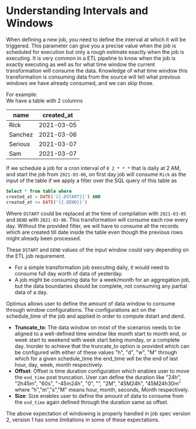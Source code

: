 # Understanding Intervals and Windows

When defining a new job, you need to define the interval at which it will be triggered.
This parameter can give you a precise value when the job is scheduled for execution but
only a rough estimate exactly when the job is executing. It is very common in a ETL
pipeline to know when the job is exactly executing as well as for what time window
the current transformation will consume the data. Knowledge of what time window this
transformation is consuming data from the source will tell what previous windows
we have already consumed, and we can skip those.

For example: <br/>
We have a table with 2 columns

| name    | created_at |
| ------- | ---------- |
| Rick    | 2021-03-05 |
| Sanchez | 2021-03-06 |
| Serious | 2021-03-07 |
| Sam     | 2021-03-07 |

If we schedule a job for a cron interval of `0 2 * * *` that is daily at 2 AM, and start
the job from `2021-03-06`, on first day job will consume `Rick` as the input of the table
if we apply a filter over the SQL query of this table as

```sql
Select * from table where
created_at > DATE('{{.DSTART}}') AND
created_at <= DATE('{{.DEND}}')
```

Where `DSTART` could be replaced at the time of compilation with `2021-03-05` and
`DEND` with `2021-03-06`. This transformation will consume each row every day. Without
the provided filter, we will have to consume all the records which are created till date
inside the table even though the previous rows might already been processed.

These `DSTART` and `DEND` values of the input window could vary depending on the ETL
job requirement. 
- For a simple transformation job executing daily, it would need to consume full day worth of data of yesterday.
- A job might be consuming data for a week/month for an aggregation job, but the data boundaries should be complete,
  not consuming any partial data of a day.

Optimus allows user to define the amount of data window to consume through window configurations.
The configurations act on the schedule_time of the job and applied in order to compute dstart and dend.

- **Truncate_to**: The data window on most of the scenarios needs to be aligned to a well-defined time window 
  like month start to month end, or week start to weekend with week start being monday, or a complete day. 
  Inorder to achieve that the truncate_to option is provided which can be configured with either of these values 
  "h", "d", "w", "M" through which for a given schedule_time the end_time will be the end of last hour, day, week, month respectively.
- **Offset**: Offset is time duration configuration which enables user to move the `end_time` post truncation. 
  User can define the duration like "24h", "2h45m", "60s", "-45m24h", "0", "", "2M", "45M24h", "45M24h30m"
  where "h","m","s","M" means hour, month, seconds, Month respectively. 
- **Size**: Size enables user to define the amount of data to consume from the `end_time` again defined through the duration same as offset.

The above expectation of windowing is properly handled in job spec version 2, version 1 has some limitations in some of these expectations.
